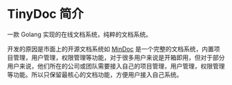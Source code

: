 # TinyDoc 简介

一款 Golang 实现的在线文档系统，纯粹的文档系统。

开发的原因是市面上的开源文档系统如 [MinDoc](https://github.com/mindoc-org/mindoc) 是一个完整的文档系统，内置项目管理，用户管理，权限管理等功能，对于很多用户来说是开箱即用，但对于部分用户来说，他们所在的公司或团队需要接入自己的项目管理，用户管理，权限管理等功能。所以只保留最核心的文档功能，方便用户接入自己系统。

